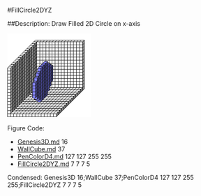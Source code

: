 #FillCircle2DYZ

##Description: Draw Filled 2D Circle on x-axis <x> <y> <z> <radius>

![](FillCircle2DYZ.png)

Figure Code:
- [Genesis3D.md](Genesis3D) 16
- [WallCube.md](WallCube) 37
- [PenColorD4.md](PenColorD4) 127 127 255 255
- [FillCircle2DYZ.md](FillCircle2DYZ) 7 7 7 5

Condensed: Genesis3D 16;WallCube 37;PenColorD4 127 127 255 255;FillCircle2DYZ 7 7 7 5

